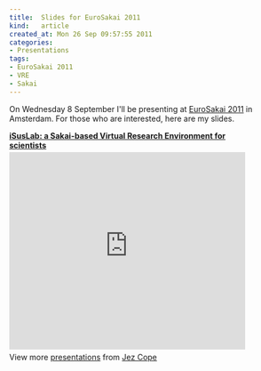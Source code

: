 ```yaml
---
title:  Slides for EuroSakai 2011
kind:   article
created_at: Mon 26 Sep 09:57:55 2011
categories:
- Presentations
tags:
- EuroSakai 2011
- VRE
- Sakai
---
```


On Wednesday 8 September I'll be presenting at [EuroSakai
2011](http://eurosakai.nl) in Amsterdam. For those who are interested, here are
     my slides.

<div style="width:425px" id="__ss_9421872"> <strong style="display:block;margin:12px 0 4px"><a href="http://www.slideshare.net/jezcope/isuslab-a-sakaibased-virtual-research-environment-for-scientists" title="iSusLab: a Sakai-based Virtual Research Environment for scientists" target="_blank">iSusLab: a Sakai-based Virtual Research Environment for scientists</a></strong> <iframe src="http://www.slideshare.net/slideshow/embed_code/9421872" width="425" height="355" frameborder="0" marginwidth="0" marginheight="0" scrolling="no"></iframe> <div style="padding:5px 0 12px"> View more <a href="http://www.slideshare.net/" target="_blank">presentations</a> from <a href="http://www.slideshare.net/jezcope" target="_blank">Jez Cope</a> </div> </div>
